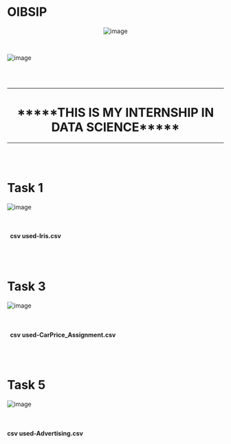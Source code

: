# OIBSIP

<center>
  
 ![image](https://github.com/AmbikaSubramanian/OIBSIP/assets/139529989/9106bf7a-bf29-4374-ab75-217f87e7298a)


</center>




<br>

![image](https://github.com/AmbikaSubramanian/OIBSIP/assets/139529989/6f942057-5f7e-49cd-a29e-d26995c1fd6b)






<br> <br>
<hr><strong>
      <h1 align="center">*****THIS IS MY INTERNSHIP IN DATA SCIENCE***** </h1></strong> <hr><br> <br>

<h1>Task 1</h1>

![image](https://github.com/AmbikaSubramanian/OIBSIP/assets/139529989/b086f8fb-1bc4-47a3-ac95-24da01912d4d)



<br>
<h4>
  &nbsp;&nbsp;csv used-Iris.csv<br></h4>
  <br> <br>



<h1>Task 3</h1>

![image](https://github.com/AmbikaSubramanian/OIBSIP/assets/139529989/e87ce308-8e3c-414f-aaa1-68e5639fbfb8)



<br>
<h4>
  &nbsp;&nbsp;csv used-CarPrice_Assignment.csv<br></h4>
  <br> <br>
  


<h1>Task 5</h1>

![image](https://github.com/AmbikaSubramanian/OIBSIP/assets/139529989/8b97362f-a20a-4348-b740-2b9ba5c91289)


<br>      
<h4>csv used-Advertising.csv<br></h4>
  <br> <br>


